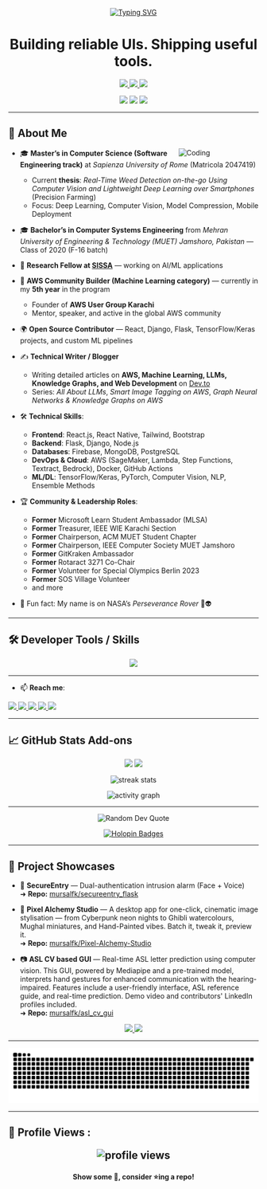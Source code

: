 <!-- Top Banner -->
<p align="center">
  <a href="https://git.io/typing-svg">
    <img src="https://readme-typing-svg.herokuapp.com?font=Share+Tech+Mono&size=28&duration=3000&pause=1000&color=00FF00&center=true&vCenter=true&width=900&background=0d1117&lines=Hey+there!+I'm+Mursal+Furqan;Full-Stack+React+Developer;5th+Year+AWS+Community+Builder+(ML);OSS+Contributor+%7C+Tech+Blogger;Building+robust+UIs+%26+useful+tools" alt="Typing SVG" />
  </a>
</p>

<h1 align="center">Building reliable UIs. Shipping useful tools.</h1>

<p align="center">
  <a href="https://mursal.me">
    <img src="https://img.shields.io/badge/Portfolio-%230077B5.svg?&style=for-the-badge&logo=google-chrome&logoColor=white" />
  </a>
  <a href="https://dev.to/mursalfk">
    <img src="https://img.shields.io/badge/Dev.to-%23000000.svg?&style=for-the-badge&logo=dev.to&logoColor=white" />
  </a>
  <a href="mailto:mursalfurqan@gmail.com">
    <img src="https://img.shields.io/badge/Email-%23D14836.svg?&style=for-the-badge&logo=gmail&logoColor=white" />
  </a>
</p>


<p align="center">
  <a href="https://github.com/mursalfk?tab=followers"><img src="https://img.shields.io/github/followers/mursalfk?label=Followers&style=social"></a>
  <a href="https://twitter.com/mursalfurqan"><img src="https://img.shields.io/twitter/follow/mursalfurqan?style=social"></a>
  <a href="https://dev.to/mursalfk"><img src="https://img.shields.io/badge/Dev.to-Articles-black"></a>
</p>

---

## 🧐 About Me

<img width="32%" align="right" alt="Coding" src="https://user-images.githubusercontent.com/48678280/88862734-4903af80-d201-11ea-968b-9c939d88a37c.gif"/>

- 🎓 **Master’s in Computer Science (Software Engineering track)** at *Sapienza University of Rome* (Matricola 2047419)  
  - Current **thesis**: *Real-Time Weed Detection on-the-go Using Computer Vision and Lightweight Deep Learning over Smartphones* (Precision Farming)  
  - Focus: Deep Learning, Computer Vision, Model Compression, Mobile Deployment  

- 🎓 **Bachelor’s in Computer Systems Engineering** from *Mehran University of Engineering & Technology (MUET) Jamshoro, Pakistan* — Class of 2020 (F-16 batch)  

- 💼 **Research Fellow at [SISSA](https://sissa.it/)** — working on AI/ML applications  

- 🚀 **AWS Community Builder (Machine Learning category)** — currently in my **5th year** in the program  
  - Founder of **AWS User Group Karachi**  
  - Mentor, speaker, and active in the global AWS community  

- 🌍 **Open Source Contributor** — React, Django, Flask, TensorFlow/Keras projects, and custom ML pipelines  

- ✍️ **Technical Writer / Blogger**  
  - Writing detailed articles on **AWS, Machine Learning, LLMs, Knowledge Graphs, and Web Development** on [Dev.to](https://dev.to/mursalfk)  
  - Series: *All About LLMs*, *Smart Image Tagging on AWS*, *Graph Neural Networks & Knowledge Graphs on AWS*  

- 🛠️ **Technical Skills**:  
  - **Frontend**: React.js, React Native, Tailwind, Bootstrap  
  - **Backend**: Flask, Django, Node.js  
  - **Databases**: Firebase, MongoDB, PostgreSQL  
  - **DevOps & Cloud**: AWS (SageMaker, Lambda, Step Functions, Textract, Bedrock), Docker, GitHub Actions  
  - **ML/DL**: TensorFlow/Keras, PyTorch, Computer Vision, NLP, Ensemble Methods  

- 🏆 **Community & Leadership Roles**:  
  - **Former** Microsoft Learn Student Ambassador (MLSA)  
  - **Former** Treasurer, IEEE WIE Karachi Section  
  - **Former** Chairperson, ACM MUET Student Chapter  
  - **Former** Chairperson, IEEE Computer Society MUET Jamshoro
  - **Former** GitKraken Ambassador
  - **Former** Rotaract 3271 Co-Chair
  - **Former** Volunteer for Special Olympics Berlin 2023
  - **Former** SOS Village Volunteer
  - and more  

- 🌙 Fun fact: My name is on NASA’s *Perseverance Rover* 🚀👽  

---

## 🛠 Developer Tools / Skills
<p align="center">
  <img src="https://skillicons.dev/icons?i=react,js,ts,py,flask,django,aws,firebase,mongodb,postgres,git,github,linux,docker,html,css,bootstrap,tailwind" />
</p>

---

- 📫 **Reach me**:

<p align="left">
  <a href="mailto:mursalfurqan@gmail.com">
    <img src="https://img.shields.io/badge/Email-%23D14836.svg?&style=for-the-badge&logo=gmail&logoColor=white" />
  </a>
  <a href="https://mursal.me">
    <img src="https://img.shields.io/badge/Portfolio-%230077B5.svg?&style=for-the-badge&logo=google-chrome&logoColor=white" />
  </a>
  <a href="https://linkedin.com/in/mursalfurqan">
    <img src="https://img.shields.io/badge/LinkedIn-%230A66C2.svg?&style=for-the-badge&logo=linkedin&logoColor=white" />
  </a>
  <a href="https://twitter.com/mursalfurqan">
    <img src="https://img.shields.io/badge/Twitter-%231DA1F2.svg?&style=for-the-badge&logo=twitter&logoColor=white" />
  </a>
  <a href="https://dev.to/mursalfk">
    <img src="https://img.shields.io/badge/Dev.to-%23000000.svg?&style=for-the-badge&logo=dev.to&logoColor=white" />
  </a>
</p>

---

## 📈 GitHub Stats Add-ons
<p align="center">
  <img height="170" src="https://github-readme-stats.vercel.app/api?username=mursalfk&show_icons=true&theme=tokyonight&hide_border=true&count_private=true" />
  <img height="170" src="https://github-readme-stats.vercel.app/api/top-langs?username=mursalfk&layout=compact&theme=tokyonight&hide_border=true" />
</p>

<p align="center">
  <img src="https://streak-stats.demolab.com?user=mursalfk&theme=tokyonight&hide_border=true" alt="streak stats"/>
</p>

<p align="center">
  <img src="https://github-readme-activity-graph.vercel.app/graph?username=mursalfk&theme=react-dark&hide_border=true&bg_color=1F222E&line=539af4&point=ffffff&area=true" alt="activity graph"/>
</p>

---

<p align="center">
  <img src="https://quotes-github-readme.vercel.app/api?type=horizontal&theme=dark" alt="Random Dev Quote" />
</p>

<p align="center">
  <a href="https://holopin.io/@mursalfk">
    <img src="https://holopin.io/api/user/board?user=mursalfk" alt="Holopin Badges"/>
  </a>
</p>

---

## 🎯 Project Showcases

- 🔐 **SecureEntry** — Dual-authentication intrusion alarm (Face + Voice)  
  ➜ **Repo:** [mursalfk/secureentry_flask](https://github.com/mursalfk/secureentry_flask)

- 🌱 **Pixel Alchemy Studio** — A desktop app for one-click, cinematic image stylisation — from Cyberpunk neon nights to Ghibli watercolours, Mughal miniatures, and Hand-Painted vibes. Batch it, tweak it, preview it.  
  ➜ **Repo:** [mursalfk/Pixel-Alchemy-Studio](https://github.com/mursalfk/Pixel-Alchemy-Studio)

- 📷 **ASL CV based GUI** — Real-time ASL letter prediction using computer vision. This GUI, powered by Mediapipe and a pre-trained model, interprets hand gestures for enhanced communication with the hearing-impaired. Features include a user-friendly interface, ASL reference guide, and real-time prediction. Demo video and contributors' LinkedIn profiles included.  
  ➜ **Repo:** [mursalfk/asl_cv_gui](https://github.com/mursalfk/asl_cv_gui)

<p align="center">
  <a href="https://github.com/mursalfk/secureentry_flask">
    <img src="https://github-readme-stats.vercel.app/api/pin/?username=mursalfk&repo=secureentry_flask&theme=tokyonight" />
  </a>
  <a href="https://github.com/mursalfk/Pixel-Alchemy-Studio">
    <img src="https://github-readme-stats.vercel.app/api/pin/?username=mursalfk&repo=Pixel-Alchemy-Studio&theme=tokyonight" />
  </a>
</p>

---

<!-- 🐍 Snake animation — works after snake.yml runs -->
<p align="center">
  <img src="https://raw.githubusercontent.com/mursalfk/mursalfk/output/github-contribution-grid-snake.svg" alt="Snake animation"/>
</p>

---

## 👀 Profile Views : <p align="center"> <img src="https://komarev.com/ghpvc/?username=mursalfk&color=blueviolet" alt="profile views"/> </p>

<h4 align="center"> Show some 💖, consider ⭐ing a repo!</h4>

